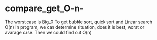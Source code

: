 # compare_get_O-n-
The worst case is Big_O
 To get bubble sort, quick sort and Linear search O(n)
  In program, we can determine situation, does it is best, worst or avarage case. Then we could find out O(n)
